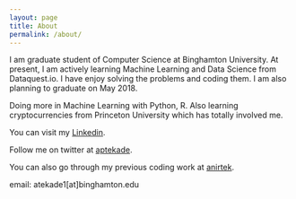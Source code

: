 ```yaml
---
layout: page
title: About
permalink: /about/
---
```


I am graduate student of Computer Science at Binghamton University. At present, I am actively learning Machine Learning and Data Science from Dataquest.io. I have enjoy solving the problems and coding them. I am also planning to graduate on May 2018. 

Doing more in Machine Learning with Python, R. Also learning cryptocurrencies from Princeton University which has totally involved me. 

You can visit my [Linkedin](https://www.linkedin.com/in/anirtek).

Follow me on twitter at [aptekade](https://twitter.com/aptekade).

You can also go through my previous coding work at [anirtek](https://www.github.com/anirtek).

email: atekade1[at]binghamton.edu
